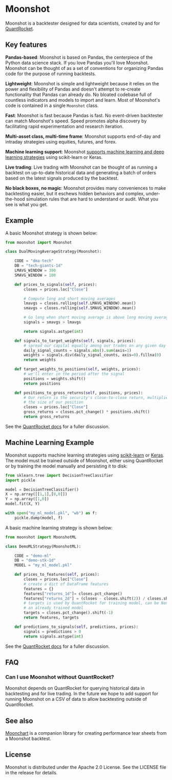 # Moonshot

Moonshot is a backtester designed for data scientists, created by and for [QuantRocket](https://www.quantrocket.com).

## Key features

**Pandas-based**: Moonshot is based on Pandas, the centerpiece of the Python data science stack. If you love Pandas you'll love Moonshot. Moonshot can be thought of as a set of conventions for organizing Pandas code for the purpose of running backtests.

**Lightweight**: Moonshot is simple and lightweight because it relies on the power and flexibility of Pandas and doesn't attempt to re-create functionality that Pandas can already do. No bloated codebase full of countless indicators and models to import and learn. Most of Moonshot's code is contained in a single `Moonshot` class.

**Fast**: Moonshot is fast because Pandas is fast. No event-driven backtester can match Moonshot's speed. Speed promotes alpha discovery by facilitating rapid experimentation and research iteration.

**Multi-asset class, multi-time frame**: Moonshot supports end-of-day and intraday strategies using equities, futures, and forex.

**Machine learning support**: Moonshot [supports machine learning and deep learning strategies](#machine-learning-example) using scikit-learn or Keras.

**Live trading**: Live trading with Moonshot can be thought of as running a backtest on up-to-date historical data and generating a batch of orders based on the latest signals produced by the backtest.

**No black boxes, no magic**: Moonshot provides many conveniences to make backtesting easier, but it eschews hidden behaviors and complex, under-the-hood simulation rules that are hard to understand or audit. What you see is what you get.

## Example

A basic Moonshot strategy is shown below:

```python
from moonshot import Moonshot

class DualMovingAverageStrategy(Moonshot):

    CODE = "dma-tech"
    DB = "tech-giants-1d"
    LMAVG_WINDOW = 300
    SMAVG_WINDOW = 100

    def prices_to_signals(self, prices):
        closes = prices.loc["Close"]

        # Compute long and short moving averages
        lmavgs = closes.rolling(self.LMAVG_WINDOW).mean()
        smavgs = closes.rolling(self.SMAVG_WINDOW).mean()

        # Go long when short moving average is above long moving average
        signals = smavgs > lmavgs

        return signals.astype(int)

    def signals_to_target_weights(self, signals, prices):
        # spread our capital equally among our trades on any given day
        daily_signal_counts = signals.abs().sum(axis=1)
        weights = signals.div(daily_signal_counts, axis=0).fillna(0)
        return weights

    def target_weights_to_positions(self, weights, prices):
        # we'll enter in the period after the signal
        positions = weights.shift()
        return positions

    def positions_to_gross_returns(self, positions, prices):
        # Our return is the security's close-to-close return, multiplied by
        # the size of our position
        closes = prices.loc["Close"]
        gross_returns = closes.pct_change() * positions.shift()
        return gross_returns
```

See the [QuantRocket docs](https://www.quantrocket.com/docs/#moonshot-backtesting) for a fuller discussion.

## Machine Learning Example

Moonshot supports machine learning strategies using [scikit-learn](https://scikit-learn.org) or [Keras](https://keras.io/). The model must be trained outside of Moonshot, either using QuantRocket or by training the model manually and persisting it to disk:

```python
from sklearn.tree import DecisionTreeClassifier
import pickle

model = DecisionTreeClassifier()
X = np.array([[1,1],[0,0]])
Y = np.array([1,0])
model.fit(X, Y)

with open("my_ml_model.pkl", "wb") as f:
    pickle.dump(model, f)
```

A basic machine learning strategy is shown below:

```python
from moonshot import MoonshotML

class DemoMLStrategy(MoonshotML):

    CODE = "demo-ml"
    DB = "demo-stk-1d"
    MODEL = "my_ml_model.pkl"

    def prices_to_features(self, prices):
        closes = prices.loc["Close"]
        # create a dict of DataFrame features
        features = {}
        features["returns_1d"]= closes.pct_change()
        features["returns_2d"] = (closes - closes.shift(2)) / closes.shift(2)
        # targets is used by QuantRocket for training model, can be None if using
        # an already trained model
        targets = closes.pct_change().shift(-1)
        return features, targets

    def predictions_to_signals(self, predictions, prices):
        signals = predictions > 0
        return signals.astype(int)
```

See the [QuantRocket docs](https://www.quantrocket.com/docs/#ml) for a fuller discussion.

## FAQ

### Can I use Moonshot without QuantRocket?

Moonshot depends on QuantRocket for querying historical data in backtesting and for live trading. In the future we hope to add support for running Moonshot on a CSV of data to allow backtesting outside of QuantRocket.

## See also

[Moonchart](https://github.com/quantrocket-llc/moonchart) is a companion library for creating performance tear sheets from a Moonshot backtest.

## License

Moonshot is distributed under the Apache 2.0 License. See the LICENSE file in the release for details.
